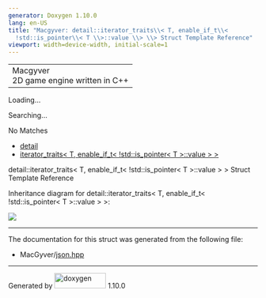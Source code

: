 ```yaml
---
generator: Doxygen 1.10.0
lang: en-US
title: "Macgyver: detail::iterator_traits\\< T, enable_if_t\\<
  !std::is_pointer\\< T \\>::value \\> \\> Struct Template Reference"
viewport: width=device-width, initial-scale=1
---
```


<div id="top">

<div id="titlearea">

<table data-cellspacing="0" data-cellpadding="0">
<colgroup>
<col style="width: 100%" />
</colgroup>
<tbody>
<tr id="projectrow" class="odd">
<td id="projectalign"><div id="projectname">
Macgyver
</div>
<div id="projectbrief">
2D game engine written in C++
</div></td>
</tr>
</tbody>
</table>

</div>

<div id="main-nav">

</div>

<div id="MSearchSelectWindow"
onmouseover="return searchBox.OnSearchSelectShow()"
onmouseout="return searchBox.OnSearchSelectHide()"
onkeydown="return searchBox.OnSearchSelectKey(event)">

</div>

<div id="MSearchResultsWindow">

<div id="MSearchResults">

<div class="SRPage">

<div id="SRIndex">

<div id="SRResults">

</div>

<div id="Loading" class="SRStatus">

Loading...

</div>

<div id="Searching" class="SRStatus">

Searching...

</div>

<div id="NoMatches" class="SRStatus">

No Matches

</div>

</div>

</div>

</div>

</div>

<div id="nav-path" class="navpath">

- <a href="namespacedetail.html" class="el">detail</a>
- <a
  href="structdetail_1_1iterator__traits_3_01_t_00_01enable__if__t_3_01_9std_1_1is__pointer_3_01_t_01_4_1_1value_01_4_01_4.html"
  class="el">iterator_traits&lt; T, enable_if_t&lt; !std::is_pointer&lt; T
  &gt;::value &gt; &gt;</a>

</div>

</div>

<div class="header">

<div class="headertitle">

<div class="title">

detail::iterator_traits\< T, enable_if_t\< !std::is_pointer\< T
\>::value \> \> Struct Template Reference

</div>

</div>

</div>

<div class="contents">

<div class="dynheader">

Inheritance diagram for detail::iterator_traits\< T, enable_if_t\<
!std::is_pointer\< T \>::value \> \>:

</div>

<div class="dyncontent">

<div class="center">

<img
src="structdetail_1_1iterator__traits_3_01_t_00_01enable__if__t_3_01_9std_1_1is__pointer_3_01_t_01_4_1_1value_01_4_01_4.png"
usemap="#detail::iterator_5Ftraits_3C_20T_2C_20enable_5Fif_5Ft_3C_20_21std::is_5Fpointer_3C_20T_20_3E::value_20_3E_20_3E_map" />

</div>

</div>

------------------------------------------------------------------------

The documentation for this struct was generated from the following file:

- MacGyver/<a href="json_8hpp_source.html" class="el">json.hpp</a>

</div>

------------------------------------------------------------------------

<span class="small">Generated
by [<img src="doxygen.svg" class="footer" width="104" height="31"
alt="doxygen" />](https://www.doxygen.org/index.html) 1.10.0</span>

